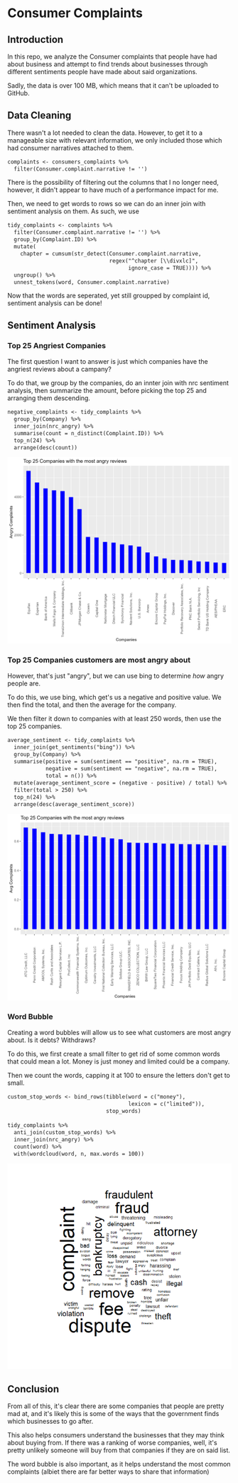 # Consumer Complaints

## Introduction

In this repo, we analyze the Consumer complaints that people have had about business and attempt to find trends about businesses through different sentiments people have made about said organizations. 

Sadly, the data is over 100 MB, which means that it can't be uploaded to GitHub. 

## Data Cleaning

There wasn't a lot needed to clean the data. However, to get it to a manageable size with relevant information, we only included those which had consumer narratives attached to them.

```
complaints <- consumers_complaints %>%
  filter(Consumer.complaint.narrative != '')
```

There is the possibility of filtering out the columns that I no longer need, however, it didn't appear to have much of a performance impact for me. 

Then, we need to get words to rows so we can do an inner join with sentiment analysis on them. As such, we use 

```
tidy_complaints <- complaints %>%
  filter(Consumer.complaint.narrative != '') %>%
  group_by(Complaint.ID) %>%
  mutate(
    chapter = cumsum(str_detect(Consumer.complaint.narrative, 
                                regex("^chapter [\\divxlc]", 
                                      ignore_case = TRUE)))) %>%
  ungroup() %>%
  unnest_tokens(word, Consumer.complaint.narrative) 
```

Now that the words are seperated, yet still groupped by complaint id, sentiment analysis can be done!

## Sentiment Analysis

### Top 25 Angriest Companies

The first question I want to answer is just which companies have the angriest reviews about a campany?

To do that, we group by the companies, do an innter join with nrc sentiment analysis, then summarize the amount, before picking the top 25 and arranging them descending. 

```
negative_complaints <- tidy_complaints %>%
  group_by(Company) %>%
  inner_join(nrc_angry) %>%
  summarise(count = n_distinct(Complaint.ID)) %>%
  top_n(24) %>%
  arrange(desc(count))
```

![TopAngristCompanies](images/TopAngristCompanies.png)

### Top 25 Companies customers are most angry about

However, that's just "angry", but we can use bing to determine *how* angry people are.

To do this, we use bing, which get's us a negative and positive value. We then find the total, and then the average for the company.

We then filter it down to companies with at least 250 words, then use the top 25 companies.  

```
average_sentiment <- tidy_complaints %>%
  inner_join(get_sentiments("bing")) %>%
  group_by(Company) %>%
  summarise(positive = sum(sentiment == "positive", na.rm = TRUE),
            negative = sum(sentiment == "negative", na.rm = TRUE),
            total = n()) %>%
  mutate(average_sentiment_score = (negative - positive) / total) %>%
  filter(total > 250) %>%
  top_n(24) %>%
  arrange(desc(average_sentiment_score))
```

![TopAngristCompanies](images/HowAngryCompanies.png)

### Word Bubble

Creating a word bubbles will allow us to see what customers are most angry about. Is it debts? Withdraws?

To do this, we first create a small filter to get rid of some common words that could mean a lot. Money is just money and limited could be a company.

Then we count the words, capping it at 100 to ensure the letters don't get to small. 

```
custom_stop_words <- bind_rows(tibble(word = c("money"),  
                                      lexicon = c("limited")), 
                               stop_words)

tidy_complaints %>%
  anti_join(custom_stop_words) %>%
  inner_join(nrc_angry) %>%
  count(word) %>%
  with(wordcloud(word, n, max.words = 100))
```

![WordBubble](images/WordBubble.png)

## Conclusion

From all of this, it's clear there are some companies that people are pretty mad at, and it's likely this is some of the ways that the government finds which businesses to go after. 

This also helps consumers understand the businesses that they may think about buying from. If there was a ranking of worse companies, well, it's pretty unlikely someone will buy from that companies if they are on said list. 

The word bubble is also important, as it helps understand the most common complaints (albiet there are far better ways to share that information)


